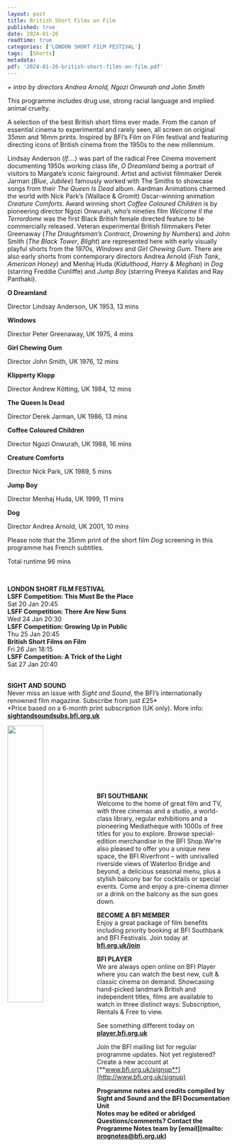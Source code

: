```yaml
---
layout: post
title: British Short Films on Film
published: true
date: 2024-01-26
readtime: true
categories: ['LONDON SHORT FILM FESTIVAL']
tags:  [Shorts]
metadata: 
pdf: '2024-01-26-british-short-films-on-film.pdf'
---
```


_+ intro by directors Andrea Arnold, Ngozi Onwurah and John Smith_

This programme includes drug use, strong racial language and implied animal cruelty.

A selection of the best British short films ever made. From the canon of essential cinema to experimental and rarely seen, all screen on original 35mm and 16mm prints. Inspired by BFI’s Film on Film festival and featuring directing icons of British cinema from the 1950s to the new millennium.

Lindsay Anderson (_If.…_) was part of the radical Free Cinema movement documenting 1950s working class life, _O Dreamland_ being a portrait of visitors to Margate’s iconic fairground. Artist and activist filmmaker Derek Jarman (_Blue_, _Jubilee_) famously worked with The Smiths to showcase songs from their _The Queen Is Dead_ album. Aardman Animations charmed the world with Nick Park’s (Wallace & Gromit) Oscar-winning animation _Creature Comforts_. Award winning short _Coffee Coloured Children_ is by pioneering director Ngozi Onwurah, who’s nineties film _Welcome II the Terrordome_ was the first Black British female directed feature to be commercially released. Veteran experimental British filmmakers Peter Greenaway (_The Draughtsman’s Contract_, _Drowning by Numbers_) and John Smith (_The Black Tower_, _Blight_) are represented here with early visually playful shorts from the 1970s, _Windows_ and _Girl Chewing Gum_. There are also early shorts from contemporary directors Andrea Arnold (_Fish Tank_, _American Honey_) and Menhaj Huda (_Kidulthood_, _Harry & Meghan_) in _Dog_ (starring Freddie Cunliffe) and _Jump Boy_ (starring Preeya Kalidas and Ray Panthaki).

**O Dreamland**

Director Lindsay Anderson, UK 1953, 13 mins

**Windows**

Director Peter Greenaway, UK 1975, 4 mins

**Girl Chewing Gum**

Director John Smith, UK 1976, 12 mins

**Klipperty Klopp**

Director Andrew Kötting, UK 1984, 12 mins

**The Queen Is Dead**

Director Derek Jarman, UK 1986, 13 mins

**Coffee Coloured Children**

Director Ngozi Onwurah, UK 1988, 16 mins

**Creature Comforts**

Director Nick Park, UK 1989, 5 mins

**Jump Boy**

Director Menhaj Huda, UK 1999, 11 mins

**Dog**

Director Andrea Arnold, UK 2001, 10 mins

Please note that the 35mm print of the short film _Dog_ screening in this programme has French subtitles.  

Total runtime 96 mins

<br>

**LONDON SHORT FILM FESTIVAL**  
**LSFF Competition: This Must Be the Place**  
Sat 20 Jan 20:45  
**LSFF Competition: There Are New Suns**  
Wed 24 Jan 20:30  
**LSFF Competition: Growing Up in Public**  
Thu 25 Jan 20:45  
**British Short Films on Film**  
Fri 26 Jan 18:15  
**LSFF Competition: A Trick of the Light**  
Sat 27 Jan 20:40  
<br>

**SIGHT AND SOUND**<br>
Never miss an issue with _Sight and Sound_, the BFI’s internationally renowned film magazine. Subscribe from just £25*<br>
*Price based on a 6-month print subscription (UK only). More info: [**sightandsoundsubs.bfi.org.uk**](https://sightandsoundsubs.bfi.org.uk/subscribe)

<img style="float: left;" src="/img/sight-and-sound.jpg" width="40%" height="40%"><br><br><br><br><br><br><br><br>

**BFI SOUTHBANK**  
Welcome to the home of great film and TV, with three cinemas and a studio, a world-class library, regular exhibitions and a pioneering Mediatheque with 1000s of free titles for you to explore. Browse special-edition merchandise in the BFI Shop.We&#39;re also pleased to offer you a unique new space, the BFI Riverfront – with unrivalled riverside views of Waterloo Bridge and beyond, a delicious seasonal menu, plus a stylish balcony bar for cocktails or special events. Come and enjoy a pre-cinema dinner or a drink on the balcony as the sun goes down.  

**BECOME A BFI MEMBER**  
Enjoy a great package of film benefits including priority booking at BFI Southbank and BFI Festivals. Join today at [**bfi.org.uk/join**](http://www.bfi.org.uk/join)  

**BFI PLAYER**  
 We are always open online on BFI Player where you can watch the best new, cult &amp; classic cinema on demand. Showcasing hand-picked landmark British and independent titles, films are available to watch in three distinct ways: Subscription, Rentals &amp; Free to view.  

See something different today on [**player.bfi.org.uk**](https://player.bfi.org.uk)  

Join the BFI mailing list for regular programme updates. Not yet registered? Create a new account at [**www.bfi.org.uk/signup**](http://www.bfi.org.uk/signup)

**Programme notes and credits compiled by Sight and Sound and the BFI Documentation Unit  
Notes may be edited or abridged  
Questions/comments? Contact the Programme Notes team by [email](mailto: prognotes@bfi.org.uk)**  
<!--stackedit_data:
eyJoaXN0b3J5IjpbMTg0NDQxMTQxOCwtMTQ1NzUyNDg1Ml19
-->